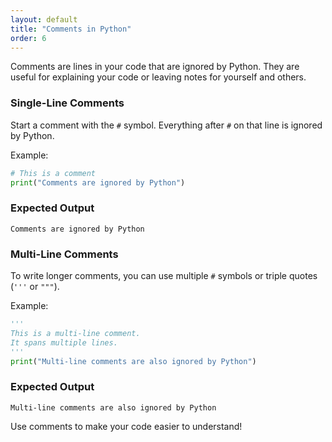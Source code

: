```yaml
---
layout: default
title: "Comments in Python"
order: 6
---
```


Comments are lines in your code that are ignored by Python. They are useful for explaining your code or leaving notes for yourself and others.

### Single-Line Comments

Start a comment with the `#` symbol. Everything after `#` on that line is ignored by Python.

Example:

```python
# This is a comment
print("Comments are ignored by Python")
```

### Expected Output

```plaintext
Comments are ignored by Python
```

### Multi-Line Comments

To write longer comments, you can use multiple `#` symbols or triple quotes (`'''` or `"""`).

Example:

```python
'''
This is a multi-line comment.
It spans multiple lines.
'''
print("Multi-line comments are also ignored by Python")
```

### Expected Output

```plaintext
Multi-line comments are also ignored by Python
```

Use comments to make your code easier to understand!

